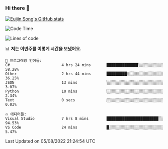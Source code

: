 ### Hi there 👋

[![Euijin Song's GitHub stats](https://github-readme-stats.vercel.app/api?username=lstar2397&count_private=true&show_icons=true&theme=tokyonight&locale=kr)](https://github.com/anuraghazra/github-readme-stats)

<!--START_SECTION:waka-->
![Code Time](http://img.shields.io/badge/Code%20Time-0%20secs-blue)

![Lines of code](https://img.shields.io/badge/%EC%A0%80%EB%8A%94%20%EC%97%AC%ED%83%9C%EA%B9%8C%EC%A7%80%20-85%20Thousand%20%EC%A4%84%EC%9D%98%20%EC%BD%94%EB%93%9C%EB%A5%BC%20%EC%9E%91%EC%84%B1%ED%96%88%EC%96%B4%EC%9A%94.-blue)

📊 **저는 이번주를 이렇게 시간을 보냈어요.** 

```text
💬 프로그래밍 언어들: 
C#                       4 hrs 24 mins       ██████████████░░░░░░░░░░░   58.28% 
Other                    2 hrs 44 mins       █████████░░░░░░░░░░░░░░░░   36.25% 
JSON                     13 mins             ░░░░░░░░░░░░░░░░░░░░░░░░░   3.07% 
Python                   10 mins             ░░░░░░░░░░░░░░░░░░░░░░░░░   2.34% 
Text                     0 secs              ░░░░░░░░░░░░░░░░░░░░░░░░░   0.03%

🔥 에디터들: 
Visual Studio            7 hrs 8 mins        ███████████████████████░░   94.53% 
VS Code                  24 mins             █░░░░░░░░░░░░░░░░░░░░░░░░   5.47%

```


 Last Updated on 05/08/2022 21:24:54 UTC
<!--END_SECTION:waka-->

<!--
**lstar2397/lstar2397** is a ✨ _special_ ✨ repository because its `README.md` (this file) appears on your GitHub profile.

Here are some ideas to get you started:

- 🔭 I’m currently working on ...
- 🌱 I’m currently learning ...
- 👯 I’m looking to collaborate on ...
- 🤔 I’m looking for help with ...
- 💬 Ask me about ...
- 📫 How to reach me: ...
- 😄 Pronouns: ...
- ⚡ Fun fact: ...
-->
